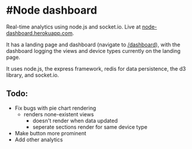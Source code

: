#Node dashboard
=========

Real-time analytics using node.js and socket.io. Live at [node-dashboard.herokuapp.com](http://node-dashboard.herokuapp.com/).

It has a landing page and dashboard (navigate to [/dashboard](http://node-dashboard.herokuapp.com/dashboard)), with the dashboard logging the views and device types currently on the landing page.

It uses node.js, the express framework, redis for data persistence, the d3 library, and socket.io.

## Todo: 

* Fix bugs with pie chart rendering
  * renders none-existent views
	* doesn't render when data updated
	* seperate sections render for same device type
* Make button more prominent
* Add other analytics
